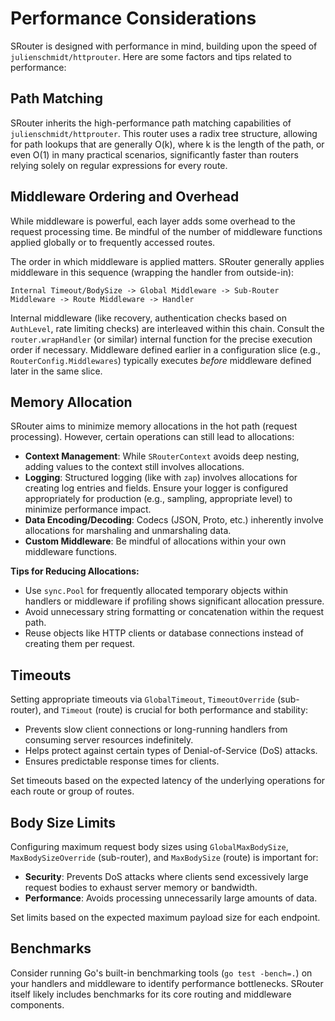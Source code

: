 # Performance Considerations

SRouter is designed with performance in mind, building upon the speed of `julienschmidt/httprouter`. Here are some factors and tips related to performance:

## Path Matching

SRouter inherits the high-performance path matching capabilities of `julienschmidt/httprouter`. This router uses a radix tree structure, allowing for path lookups that are generally O(k), where k is the length of the path, or even O(1) in many practical scenarios, significantly faster than routers relying solely on regular expressions for every route.

## Middleware Ordering and Overhead

While middleware is powerful, each layer adds some overhead to the request processing time. Be mindful of the number of middleware functions applied globally or to frequently accessed routes.

The order in which middleware is applied matters. SRouter generally applies middleware in this sequence (wrapping the handler from outside-in):

`Internal Timeout/BodySize -> Global Middleware -> Sub-Router Middleware -> Route Middleware -> Handler`

Internal middleware (like recovery, authentication checks based on `AuthLevel`, rate limiting checks) are interleaved within this chain. Consult the `router.wrapHandler` (or similar) internal function for the precise execution order if necessary. Middleware defined earlier in a configuration slice (e.g., `RouterConfig.Middlewares`) typically executes *before* middleware defined later in the same slice.

## Memory Allocation

SRouter aims to minimize memory allocations in the hot path (request processing). However, certain operations can still lead to allocations:

-   **Context Management**: While `SRouterContext` avoids deep nesting, adding values to the context still involves allocations.
-   **Logging**: Structured logging (like with `zap`) involves allocations for creating log entries and fields. Ensure your logger is configured appropriately for production (e.g., sampling, appropriate level) to minimize performance impact.
-   **Data Encoding/Decoding**: Codecs (JSON, Proto, etc.) inherently involve allocations for marshaling and unmarshaling data.
-   **Custom Middleware**: Be mindful of allocations within your own middleware functions.

**Tips for Reducing Allocations:**

-   Use `sync.Pool` for frequently allocated temporary objects within handlers or middleware if profiling shows significant allocation pressure.
-   Avoid unnecessary string formatting or concatenation within the request path.
-   Reuse objects like HTTP clients or database connections instead of creating them per request.

## Timeouts

Setting appropriate timeouts via `GlobalTimeout`, `TimeoutOverride` (sub-router), and `Timeout` (route) is crucial for both performance and stability:

-   Prevents slow client connections or long-running handlers from consuming server resources indefinitely.
-   Helps protect against certain types of Denial-of-Service (DoS) attacks.
-   Ensures predictable response times for clients.

Set timeouts based on the expected latency of the underlying operations for each route or group of routes.

## Body Size Limits

Configuring maximum request body sizes using `GlobalMaxBodySize`, `MaxBodySizeOverride` (sub-router), and `MaxBodySize` (route) is important for:

-   **Security**: Prevents DoS attacks where clients send excessively large request bodies to exhaust server memory or bandwidth.
-   **Performance**: Avoids processing unnecessarily large amounts of data.

Set limits based on the expected maximum payload size for each endpoint.

## Benchmarks

Consider running Go's built-in benchmarking tools (`go test -bench=.`) on your handlers and middleware to identify performance bottlenecks. SRouter itself likely includes benchmarks for its core routing and middleware components.
